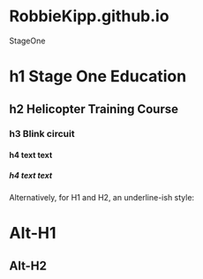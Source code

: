 # RobbieKipp.github.io
StageOne

# h1 Stage One Education
## h2 Helicopter Training Course
### h3 Blink circuit
#### h4 text text
##### h4 text text


Alternatively, for H1 and H2, an underline-ish style:

Alt-H1
======

Alt-H2
------
